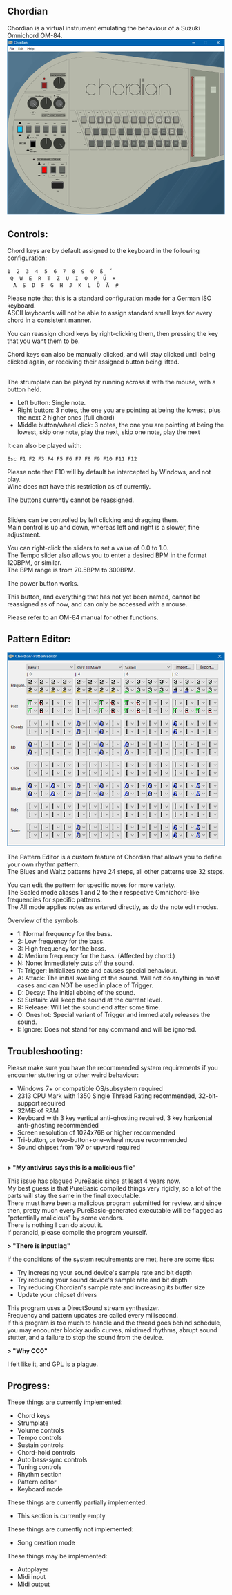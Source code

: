 ## **Chordian**

Chordian is a virtual instrument emulating the behaviour of a Suzuki Omnichord OM-84.
![Screenshot of Chordian running on Windows 10](_media/screenshot.png)


##

## **Controls:**

Chord keys are by default assigned to the keyboard in the following configuration:

    1  2  3  4  5  6  7  8  9  0  ß  ´
     Q  W  E  R  T  Z  U  I  O  P  Ü  +
      A  S  D  F  G  H  J  K  L  Ö  Ä  #

Please note that this is a standard configuration made for a German ISO keyboard.\
ASCII keyboards will not be able to assign standard small keys for every chord in a consistent manner.

You can reassign chord keys by right-clicking them, then pressing the key that you want them to be.

Chord keys can also be manually clicked, and will stay clicked until being clicked again, or receiving their assigned button being lifted.


##

The strumplate can be played by running across it with the mouse, with a button held.

- Left button: Single note.
- Right button: 3 notes, the one you are pointing at being the lowest, plus the next 2 higher ones (full chord)
- Middle button/wheel click: 3 notes, the one you are pointing at being the lowest, skip one note, play the next, skip one  note, play the next

It can also be played with:

    Esc F1 F2 F3 F4 F5 F6 F7 F8 F9 F10 F11 F12

Please note that F10 will by default be intercepted by Windows, and not play.\
Wine does not have this restriction as of currently.

The buttons currently cannot be reassigned.


##

Sliders can be controlled by left clicking and dragging them.\
Main control is up and down, whereas left and right is a slower, fine adjustment.

You can right-click the sliders to set a value of 0.0 to 1.0.\
The Tempo slider also allows you to enter a desired BPM in the format 120BPM, or
similar.\
The BPM range is from 70.5BPM to 300BPM.

The power button works.

This button, and everything that has not yet been named, cannot be reassigned as of now, and can only be accessed with a mouse.

Please refer to an OM-84 manual for other functions.


## **Pattern Editor:**

![Screenshot of Chordian's Pattern Editor on Windows 10](_media/patedit.png)

The Pattern Editor is a custom feature of Chordian that allows you to define your own rhythm pattern.\
The Blues and Waltz patterns have 24 steps, all other patterns use 32 steps.

You can edit the pattern for specific notes for more variety.\
The Scaled mode aliases 1 and 2 to their respective Omnichord-like frequencies for specific patterns.\
The All mode applies notes as entered directly, as do the note edit modes.

Overview of the symbols:
- 1: Normal frequency for the bass.
- 2: Low frequency for the bass.
- 3: High frequency for the bass.
- 4: Medium frequency for the bass. (Affected by chord.)
- N: None: Immediately cuts off the sound.
- T: Trigger: Initializes note and causes special behaviour.
- A: Attack: The initial swelling of the sound. Will not do anything in most cases and can NOT be used in place of Trigger.
- D: Decay: The initial ebbing of the sound.
- S: Sustain: Will keep the sound at the current level.
- R: Release: Will let the sound end after some time.
- O: Oneshot: Special variant of Trigger and immediately releases the sound.
- I: Ignore: Does not stand for any command and will be ignored.


## **Troubleshooting:**

Please make sure you have the recommended system requirements if you encounter stuttering or other weird behaviour:
- Windows 7+ or compatible OS/subsystem required
- 2313 CPU Mark with 1350 Single Thread Rating recommended, 32-bit-support required
- 32MiB of RAM
- Keyboard with 3 key vertical anti-ghosting required, 3 key horizontal anti-ghosting recommended
- Screen resolution of 1024x768 or higher recommended
- Tri-button, or two-button+one-wheel mouse recommended
- Sound chipset from '97 or upward required


##

**> "My antivirus says this is a malicious file"**

This issue has plagued PureBasic since at least 4 years now.\
My best guess is that PureBasic compiled things very rigidly, so a lot of the parts will stay the same in the final executable.\
There must have been a malicious program submitted for review, and since then, pretty much every PureBasic-generated executable will be flagged as "potentially malicious" by some vendors.\
There is nothing I can do about it.\
If paranoid, please compile the program yourself.


**> "There is input lag"**

If the conditions of the system requirements are met, here are some tips:

- Try increasing your sound device's sample rate and bit depth
- Try reducing your sound device's sample rate and bit depth
- Try reducing Chordian's sample rate and increasing its buffer size
- Update your chipset drivers

This program uses a DirectSound stream synthesizer.\
Frequency and pattern updates are called every milisecond.\
If this program is too much to handle and the thread goes behind schedule, you may encounter blocky audio curves, mistimed rhythms, abrupt sound stutter, and a failure to stop the sound from the device.


**> "Why CC0"**

I felt like it, and GPL is a plague.


## **Progress:**

These things are currently implemented:

- Chord keys
- Strumplate
- Volume controls
- Tempo controls
- Sustain controls
- Chord-hold controls
- Auto bass-sync controls
- Tuning controls
- Rhythm section
- Pattern editor
- Keyboard mode


These things are currently partially implemented:

- This section is currently empty


These things are currently not implemented:

- Song creation mode


These things may be implemented:

- Autoplayer
- Midi input
- Midi output


